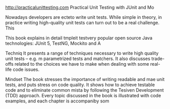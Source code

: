 
http://practicalunittesting.com
Practical Unit Testing with JUnit and Mo



Nowadays developers are ecteto write unit tests. While simple in theory, in practice writing high-quality unit tests can turn out to be a real challenge. This 


This book explains in detail  tmpleit testvery popular open source Java technologies: JUnit 5, TestNG, Mockito and A




Techniq
It presents a range of techniques necessary to write high quality unit tests – e.g. m parametrized tests and matchers. It also discusses trade-offs related to the choices we have to make when dealing with some real-life code issues.

Mindset
The book stresses the importance of writing readable and mae unit tests, and puts  stress on code quality. It shows how to achieve testable code and to eliminate common mista by following the Tesiven Development (TDD) approach. Every topic discussed in the book is illustrated with code examples, and each chapter is accompaniby som













